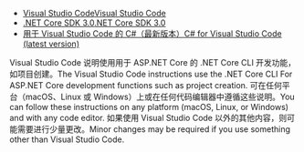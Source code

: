 * [<span data-ttu-id="8a482-101">Visual Studio Code</span><span class="sxs-lookup"><span data-stu-id="8a482-101">Visual Studio Code</span></span>](https://code.visualstudio.com/download)
* [<span data-ttu-id="8a482-102">.NET Core SDK 3.0</span><span class="sxs-lookup"><span data-stu-id="8a482-102">.NET Core SDK 3.0</span></span>](https://dotnet.microsoft.com/download/dotnet-core/3.0)
* [<span data-ttu-id="8a482-103">用于 Visual Studio Code 的 C#（最新版本）</span><span class="sxs-lookup"><span data-stu-id="8a482-103">C# for Visual Studio Code (latest version)</span></span>](https://marketplace.visualstudio.com/items?itemName=ms-vscode.csharp)

<span data-ttu-id="8a482-104">Visual Studio Code 说明使用用于 ASP.NET Core 的 .NET Core CLI 开发功能，如项目创建。</span><span class="sxs-lookup"><span data-stu-id="8a482-104">The Visual Studio Code instructions use the .NET Core CLI For ASP.NET Core development functions such as project creation.</span></span> <span data-ttu-id="8a482-105">可在任何平台（macOS、Linux 或 Windows）上或在任何代码编辑器中遵循这些说明。</span><span class="sxs-lookup"><span data-stu-id="8a482-105">You can follow these instructions on any platform (macOS, Linux, or Windows) and with any code editor.</span></span> <span data-ttu-id="8a482-106">如果使用 Visual Studio Code 以外的其他内容，则可能需要进行少量更改。</span><span class="sxs-lookup"><span data-stu-id="8a482-106">Minor changes may be required if you use something other than Visual Studio Code.</span></span>
